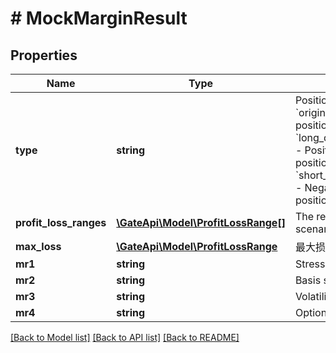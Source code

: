 # # MockMarginResult

## Properties

Name | Type | Description | Notes
------------ | ------------- | ------------- | -------------
**type** | **string** | Position combination type &#x60;original_position&#x60; - Original position &#x60;long_delta_original_position&#x60; - Positive delta + Original position &#x60;short_delta_original_position&#x60; - Negative delta + Original position | [optional] 
**profit_loss_ranges** | [**\GateApi\Model\ProfitLossRange[]**](ProfitLossRange.md) | The results of 33 pressure scenarios for MR1 | [optional] 
**max_loss** | [**\GateApi\Model\ProfitLossRange**](.md) | 最大损失 | [optional] 
**mr1** | **string** | Stress testing | [optional] 
**mr2** | **string** | Basis spread risk | [optional] 
**mr3** | **string** | Volatility spread risk | [optional] 
**mr4** | **string** | Option short risk | [optional] 

[[Back to Model list]](../../README.md#documentation-for-models) [[Back to API list]](../../README.md#documentation-for-api-endpoints) [[Back to README]](../../README.md)
